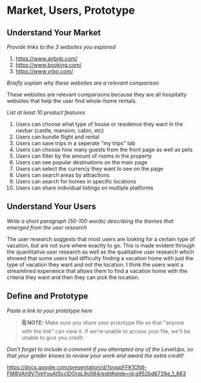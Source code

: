 # Market, Users, Prototype

## Understand Your Market
*Provide links to the 3 websites you explored* 

1. https://www.airbnb.com/
2. https://www.booking.com/
3. https://www.vrbo.com/

*Briefly explain why these websites are a relevant comparison* 

These websites are relevant comparisons because they are all hospitalty websites that help the user find whole-home rentals.

*List at least 10 product features*
 1.  Users can choose what type of house or residence they want in the navbar (castle, mansion, cabin, etc)
 2.  Users can bundle flight and rental
 3.  Users can save trips in a seperate "my trips" tab
 4.  Users can choose how many guests from the front page as well as pets
 5.  Users can filter by the amount of rooms in the property
 6.  Users can see popular destinations on the main page
 7.  Users can select the currency they want to see on the page
 8.  Users can search areas by attractions
 9.  Users can search for homes in specific locations
 10. Users can share individual listings on multiple platforms



## Understand Your Users
*Write a short paragraph (50-100 words) describing the themes that emerged from the user research*

The user research suggests that most users are looking for a certain type of vacation, but are not sure where exactly to go. This is made evident through the quantitative user research as well as the qualitative user research which showed that some users had difficulty finding a vacation home with just the type of vacation they want and not the location. I think the users want a streamlined experience that allows them to find a vacation home with the criteria they want and then they can pick the location.



## Define and Prototype
*Paste a link to your prototype here* 
> **🗒️ NOTE:** Make sure you share your prototype file so that "anyone with the link" can view it. If we're unable to access your file, we'll be unable to give you credit. 

*Don't forget to include a comment if you attempted any of the LevelUps, so that your grader knows to review your work and award the extra credit!* 

https://docs.google.com/presentation/d/1ooppFFK1Ofdl-FM8VAh9V7jmYxsAt5cclDOrqL9o584/edit#slide=id.g952bd6726e_1_663

